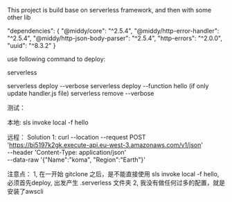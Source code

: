 This project is build base on serverless framework, and then with some other lib

  "dependencies": {
    "@middy/core": "^2.5.4",
    "@middy/http-error-handler": "^2.5.4",
    "@middy/http-json-body-parser": "^2.5.4",
    "http-errors": "^2.0.0",
    "uuid": "^8.3.2"
  }

use following command to deploy:

serverless


serverless deploy --verbose
serverless deploy --function hello (if only update handler.js file)
serverless remove --verbose

测试：

本地:
sls invoke local -f hello

远程：
Solution 1:
curl --location --request POST 'https://bi5197k2gk.execute-api.eu-west-3.amazonaws.com/v1/json' \
--header 'Content-Type: application/json' \
--data-raw '{"Name":"koma", "Region":"Earth"}'

注意点：
1, 在一开始 gitclone 之后，是不能直接使用 sls invoke local -f hello, 必须首先deploy, 出发产生 .serverless 文件夹
2, 我没有做任何过多的配置，就是安装了awscli
